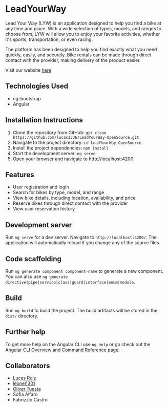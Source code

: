 # LeadYourWay

Lead Your Way (LYW) is an application designed to help you find a bike at any time and place. With a wide selection of types, models, and ranges to choose from, LYW will allow you to enjoy your favorite activities, whether it's sports, transportation, or even racing.

The platform has been designed to help you find exactly what you need quickly, easily, and securely. Bike rentals can be made through direct contact with the provider, making delivery of the product easier.

Visit our website [here](https://lead-your-way-opensource.web.app/home)

## Technologies Used

- ng-bootstrap
- Angular

## Installation Instructions

1. Clone the repository from GitHub: `git clone https://github.com/lucas1336/LeadYourWay-OpenSource.git`
2. Navigate to the project directory: `cd LeadYourWay-OpenSource`
3. Install the project dependencies: `npm install`
4. Start the development server: `ng serve`
5. Open your browser and navigate to http://localhost:4200

## Features

- User registration and login
- Search for bikes by type, model, and range
- View bike details, including location, availability, and price
- Reserve bikes through direct contact with the provider
- View user reservation history

## Development server

Run `ng serve` for a dev server. Navigate to `http://localhost:4200/`. The application will automatically reload if you change any of the source files.

## Code scaffolding

Run `ng generate component component-name` to generate a new component. You can also use `ng generate directive|pipe|service|class|guard|interface|enum|module`.

## Build

Run `ng build` to build the project. The build artifacts will be stored in the `dist/` directory.

## Further help

To get more help on the Angular CLI use `ng help` or go check out the [Angular CLI Overview and Command Reference](https://angular.io/cli) page.

## Collaborators

- [Lucas Ruiz](https://github.com/lucas1336/)
- [leonel1301](https://github.com/leonel1301)
- [Oliver Tuesta](https://github.com/oliverTuesta)
- Sofia Alfaro
- Fabrizzio Castro
